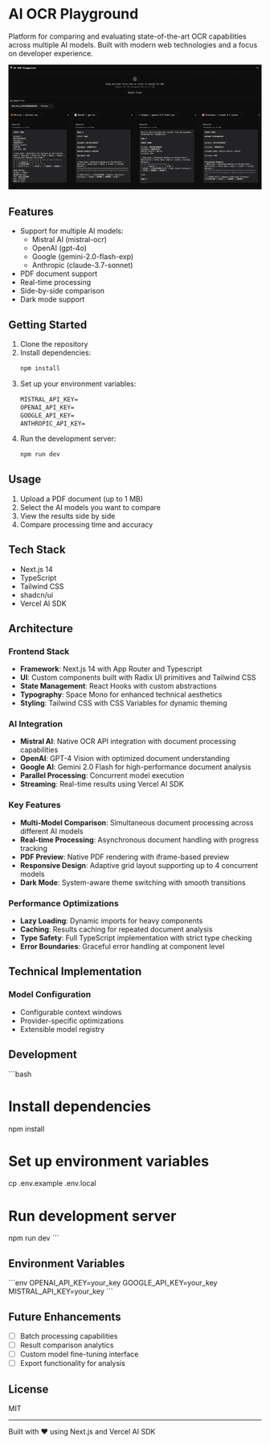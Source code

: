 # AI OCR Playground

Platform for comparing and evaluating state-of-the-art OCR 
capabilities across multiple AI models. Built with modern web 
technologies and a focus on developer experience.

![AI OCR Playground Home](./public/home.png)

## Features

- Support for multiple AI models:
  - Mistral AI (mistral-ocr)
  - OpenAI (gpt-4o)
  - Google (gemini-2.0-flash-exp)
  - Anthropic (claude-3.7-sonnet)
- PDF document support
- Real-time processing
- Side-by-side comparison
- Dark mode support

## Getting Started

1. Clone the repository
2. Install dependencies:
   ```bash
   npm install
   ```
3. Set up your environment variables:
   ```env
   MISTRAL_API_KEY=
   OPENAI_API_KEY=
   GOOGLE_API_KEY=
   ANTHROPIC_API_KEY=
   ```
4. Run the development server:
   ```bash
   npm run dev
   ```

## Usage

1. Upload a PDF document (up to 1 MB)
2. Select the AI models you want to compare
3. View the results side by side
4. Compare processing time and accuracy

## Tech Stack

- Next.js 14
- TypeScript
- Tailwind CSS
- shadcn/ui
- Vercel AI SDK

## Architecture

### Frontend Stack
- **Framework**: Next.js 14 with App Router and Typescript
- **UI**: Custom components built with Radix UI primitives and Tailwind CSS
- **State Management**: React Hooks with custom abstractions
- **Typography**: Space Mono for enhanced technical aesthetics
- **Styling**: Tailwind CSS with CSS Variables for dynamic theming

### AI Integration
- **Mistral AI**: Native OCR API integration with document processing capabilities
- **OpenAI**: GPT-4 Vision with optimized document understanding
- **Google AI**: Gemini 2.0 Flash for high-performance document analysis
- **Parallel Processing**: Concurrent model execution
- **Streaming**: Real-time results using Vercel AI SDK

### Key Features
- **Multi-Model Comparison**: Simultaneous document processing across different AI models
- **Real-time Processing**: Asynchronous document handling with progress tracking
- **PDF Preview**: Native PDF rendering with iframe-based preview
- **Responsive Design**: Adaptive grid layout supporting up to 4 concurrent models
- **Dark Mode**: System-aware theme switching with smooth transitions

### Performance Optimizations
- **Lazy Loading**: Dynamic imports for heavy components
- **Caching**: Results caching for repeated document analysis
- **Type Safety**: Full TypeScript implementation with strict type checking
- **Error Boundaries**: Graceful error handling at component level

## Technical Implementation

### Model Configuration
- Configurable context windows
- Provider-specific optimizations
- Extensible model registry

## Development

\`\`\`bash
# Install dependencies
npm install

# Set up environment variables
cp .env.example .env.local

# Run development server
npm run dev
\`\`\`

## Environment Variables
\`\`\`env
OPENAI_API_KEY=your_key
GOOGLE_API_KEY=your_key
MISTRAL_API_KEY=your_key
\`\`\`

## Future Enhancements
- [ ] Batch processing capabilities
- [ ] Result comparison analytics
- [ ] Custom model fine-tuning interface
- [ ] Export functionality for analysis

## License
MIT

---
Built with ❤️ using Next.js and Vercel AI SDK 